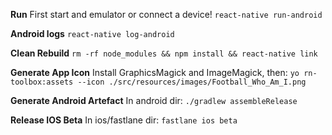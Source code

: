 **Run**
First start and emulator or connect a device!
`react-native run-android`

**Android logs**
`react-native log-android`

**Clean Rebuild**
`rm -rf node_modules && npm install && react-native link`

**Generate App Icon**
Install GraphicsMagick and ImageMagick, then:
`yo rn-toolbox:assets --icon ./src/resources/images/Football_Who_Am_I.png`

**Generate Android Artefact**
In android dir:
`./gradlew assembleRelease`

**Release IOS Beta**
In ios/fastlane dir:
`fastlane ios beta`